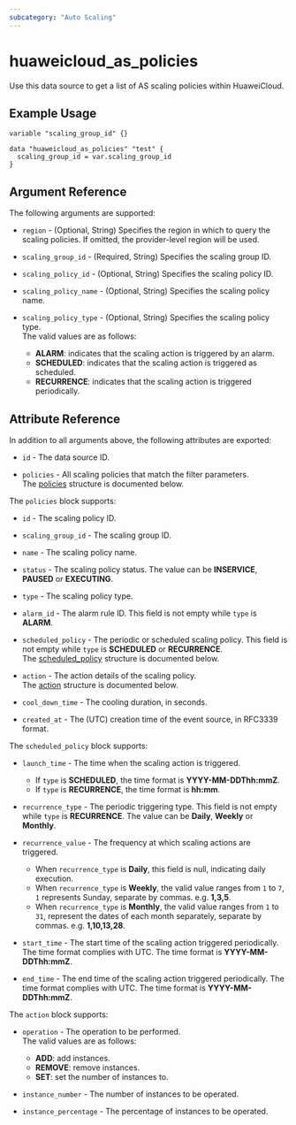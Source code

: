 ```yaml
---
subcategory: "Auto Scaling"
---
```


# huaweicloud_as_policies

Use this data source to get a list of AS scaling policies within HuaweiCloud.

## Example Usage

```hcl
variable "scaling_group_id" {}

data "huaweicloud_as_policies" "test" {
  scaling_group_id = var.scaling_group_id
}
```

## Argument Reference

The following arguments are supported:

* `region` - (Optional, String) Specifies the region in which to query the scaling policies.
  If omitted, the provider-level region will be used.

* `scaling_group_id` - (Required, String) Specifies the scaling group ID.

* `scaling_policy_id` - (Optional, String) Specifies the scaling policy ID.

* `scaling_policy_name` - (Optional, String) Specifies the scaling policy name.

* `scaling_policy_type` - (Optional, String) Specifies the scaling policy type.  
  The valid values are as follows:
  + **ALARM**: indicates that the scaling action is triggered by an alarm.
  + **SCHEDULED**: indicates that the scaling action is triggered as scheduled.
  + **RECURRENCE**: indicates that the scaling action is triggered periodically.

## Attribute Reference

In addition to all arguments above, the following attributes are exported:

* `id` - The data source ID.

* `policies` - All scaling policies that match the filter parameters.  
  The [policies](#as_policies) structure is documented below.

<a name="as_policies"></a>
The `policies` block supports:

* `id` - The scaling policy ID.

* `scaling_group_id` - The scaling group ID.

* `name` - The scaling policy name.

* `status` - The scaling policy status. The value can be **INSERVICE**, **PAUSED** or **EXECUTING**.

* `type` - The scaling policy type.

* `alarm_id` - The alarm rule ID. This field is not empty while `type` is **ALARM**.

* `scheduled_policy` - The periodic or scheduled scaling policy. This field is not empty while `type` is
  **SCHEDULED** or **RECURRENCE**.  
  The [scheduled_policy](#as_scheduled_policy) structure is documented below.

* `action` - The action details of the scaling policy.  
  The [action](#as_policy_action) structure is documented below.

* `cool_down_time` - The cooling duration, in seconds.

* `created_at` - The (UTC) creation time of the event source, in RFC3339 format.

<a name="as_scheduled_policy"></a>
The `scheduled_policy` block supports:

* `launch_time` - The time when the scaling action is triggered.
  + If `type` is **SCHEDULED**, the time format is **YYYY-MM-DDThh:mmZ**.
  + If `type` is **RECURRENCE**, the time format is **hh:mm**.

* `recurrence_type` - The periodic triggering type. This field is not empty while `type` is **RECURRENCE**.
  The value can be **Daily**, **Weekly** or **Monthly**.

* `recurrence_value` - The frequency at which scaling actions are triggered.
  + When `recurrence_type` is **Daily**, this field is null, indicating daily execution.
  + When `recurrence_type` is **Weekly**, the valid value ranges from `1` to `7`, `1` represents Sunday,
    separate by commas. e.g. **1,3,5**.
  + When `recurrence_type` is **Monthly**, the valid value ranges from `1` to `31`, represent the dates of each month
    separately, separate by commas. e.g. **1,10,13,28**.

* `start_time` - The start time of the scaling action triggered periodically. The time format complies with UTC.
  The time format is **YYYY-MM-DDThh:mmZ**.

* `end_time` - The end time of the scaling action triggered periodically. The time format complies with UTC.
  The time format is **YYYY-MM-DDThh:mmZ**.

<a name="as_policy_action"></a>
The `action` block supports:

* `operation` - The operation to be performed.  
  The valid values are as follows:
  + **ADD**: add instances.
  + **REMOVE**: remove instances.
  + **SET**: set the number of instances to.

* `instance_number` - The number of instances to be operated.

* `instance_percentage` - The percentage of instances to be operated.

